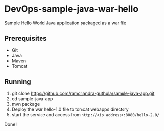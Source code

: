 DevOps-sample-java-war-hello
=============================

Sample Hello World Java application packaged as a war file

## Prerequisites

- Git
- Java
- Maven
- Tomcat

## Running

1. git clone https://github.com/ramchandra-guthula/sample-java-app.git 
2. cd sample-java-app
3. mvn package
4. Deploy the war hello-1.0 file to tomcat webapps directory
5. start the service and access from `http://<ip address>:8080/hello-2.0/`


Done!


